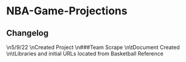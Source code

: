 # NBA-Game-Projections

## Changelog
   
   \n5/9/22 
   \nCreated Project
   \n###Team Scrape
        \n\tDocument Created
        \n\tLibraries and initial URLs located from Basketball Reference
   
   
   
